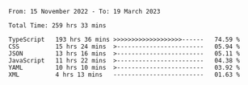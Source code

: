 <!-- <div align="center">
  
  ![](https://raw.githubusercontent.com/iaizawa0623/github-stats/master/generated/overview.svg#gh-dark-mode-only)
  ![](https://raw.githubusercontent.com/iaizawa0623/github-stats/master/generated/overview.svg#gh-light-mode-only)
  ![](https://raw.githubusercontent.com/iaizawa0623/github-stats/master/generated/languages.svg#gh-dark-mode-only)
  ![](https://raw.githubusercontent.com/iaizawa0623/github-stats/master/generated/languages.svg#gh-light-mode-only)

</div> -->


<!--
<a href="https://github.com/anuraghazra/github-readme-stats">
  <img src="https://github-readme-stats.vercel.app/api?username=iaizawa0623&show_icons=true&count_private=true&theme=dracula&line_height=40" />
  <img src="https://github-readme-stats.vercel.app/api/top-langs/?username=iaizawa0623&count_private=true&theme=dracula" />
</a>

***
-->

<!--START_SECTION:waka-->

```text
From: 15 November 2022 - To: 19 March 2023

Total Time: 259 hrs 33 mins

TypeScript   193 hrs 36 mins >>>>>>>>>>>>>>>>>>>------   74.59 %
CSS          15 hrs 24 mins  >------------------------   05.94 %
JSON         13 hrs 16 mins  >------------------------   05.11 %
JavaScript   11 hrs 22 mins  >------------------------   04.38 %
YAML         10 hrs 10 mins  >------------------------   03.92 %
XML          4 hrs 13 mins   -------------------------   01.63 %
```

<!--END_SECTION:waka-->
